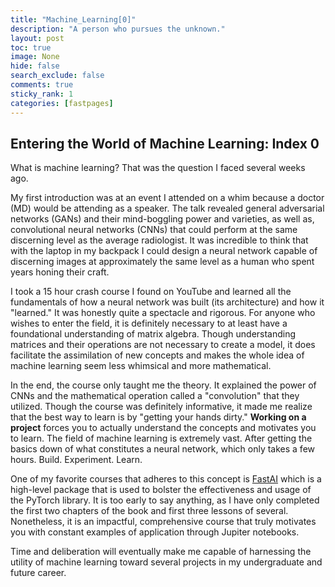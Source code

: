 ```yaml
---
title: "Machine_Learning[0]"
description: "A person who pursues the unknown."
layout: post
toc: true
image: None
hide: false
search_exclude: false
comments: true
sticky_rank: 1
categories: [fastpages]
---
```

<!-- The upper markdown cell is the **front matter** that enables or disables various potions and can pass metadata. It must be **valid YAML**-->

## Entering the World of Machine Learning: Index 0

What is machine learning? That was the question I faced several weeks ago. 

My first introduction was at an event I attended on a whim because a doctor (MD) would be attending as a speaker. The talk revealed general adversarial networks (GANs) and their mind-boggling power and varieties, as well as, convolutional neural networks (CNNs) that could perform at the same discerning level as the average radiologist. It was incredible to think that with the laptop in my backpack I could design a neural network capable of discerning images at approximately the same level as a human who spent years honing their craft. 

I took a 15 hour crash course I found on YouTube and learned all the fundamentals of how a neural network was built (its architecture) and how it "learned." It was honestly quite a spectacle and rigorous. For anyone who wishes to enter the field, it is definitely necessary to at least have a foundational understanding of matrix algebra. Though understanding matrices and their operations are not necessary to create a model, it does facilitate the assimilation of new concepts and makes the whole idea of machine learning seem less whimsical and more mathematical. 

In the end, the course only taught me the theory. It explained the power of CNNs and the mathematical operation called a "convolution" that they utilized. Though the course was definitely informative, it made me realize that the best way to learn is by "getting your hands dirty." **Working on a project** forces you to actually understand the concepts and motivates you to learn. The field of machine learning is extremely vast. After getting the basics down of what constitutes a neural network, which only takes a few hours. Build. Experiment. Learn. 

One of my favorite courses that adheres to this concept is [FastAI](https://course.fast.ai) which is a high-level package that is used to bolster the effectiveness and usage of the PyTorch library. It is too early to say anything, as I have only completed the first two chapters of the book and first three lessons of several. Nonetheless, it is an impactful, comprehensive course that truly motivates you with constant examples of application through Jupiter notebooks.

Time and deliberation will eventually make me capable of harnessing the utility of machine learning toward several projects in my undergraduate and future career.

